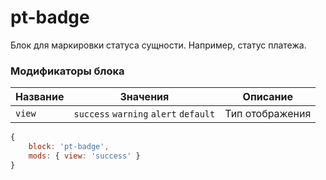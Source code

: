 # pt-badge

Блок для маркировки статуса сущности. Например, статус платежа.

### Модификаторы блока

| Название | Значения | Описание |
| -------- | -------- | -------- |
| `view` | `success` `warning` `alert` `default` | Тип отображения |

```js
{
	block: 'pt-badge',
	mods: { view: 'success' }
}
```
